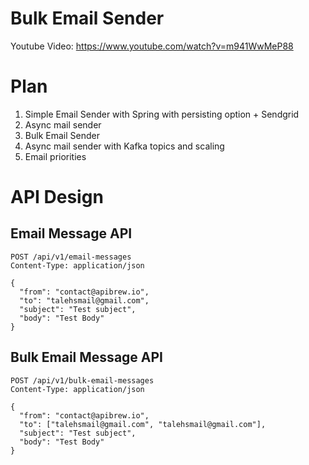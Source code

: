 Bulk Email Sender
========

Youtube Video: https://www.youtube.com/watch?v=m941WwMeP88

# Plan
1. Simple Email Sender with Spring with persisting option + Sendgrid 
2. Async mail sender
3. Bulk Email Sender
4. Async mail sender with Kafka topics and scaling
5. Email priorities

# API Design

## Email Message API

```http request
POST /api/v1/email-messages
Content-Type: application/json

{
  "from": "contact@apibrew.io",
  "to": "talehsmail@gmail.com",
  "subject": "Test subject",
  "body": "Test Body"
}

```

## Bulk Email Message API

```http request
POST /api/v1/bulk-email-messages
Content-Type: application/json

{
  "from": "contact@apibrew.io",
  "to": ["talehsmail@gmail.com", "talehsmail@gmail.com"],
  "subject": "Test subject",
  "body": "Test Body"
}

```